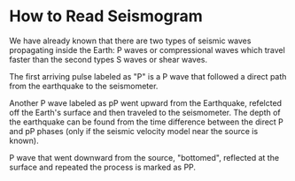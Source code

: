 # How to Read Seismogram

We have already known that there are two types of seismic waves propagating inside the Earth: 
P waves or compressional waves which travel faster than the second types S waves or shear waves.

The first arriving pulse labeled as "P" is a P wave that followed a direct path from the earthquake to the seismometer.

Another P wave labeled as pP went upward from the Earthquake, refelcted off the Earth's surface and then traveled to the seismometer.
The depth of the earthquake can be found from the time difference between the direct P and pP phases (only if the seismic velocity model near the source is known).

P wave that went downward from the source, "bottomed", reflected at the surface and repeated the process is marked as PP.
